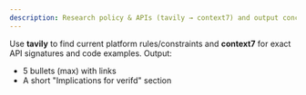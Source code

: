 ```yaml
---
description: Research policy & APIs (tavily → context7) and output concise, citable notes.
---
```

Use **tavily** to find current platform rules/constraints and **context7** for exact API signatures and code examples. Output:
- 5 bullets (max) with links
- A short "Implications for verifd" section
